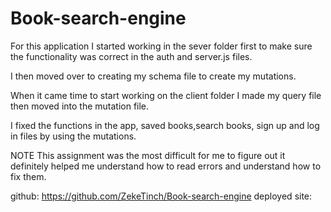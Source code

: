 # Book-search-engine

For this application I started working in the sever folder first to make sure the functionality was correct in the auth and server.js files.

I then moved over to creating my schema file to create my mutations.

When it came time to start working on the client folder I made my query file then moved into the mutation file.

I fixed the functions in the app, saved books,search books, sign up and log in files by using the mutations.

NOTE 
This assignment was the most difficult for me to figure out it definitely helped me understand how to read errors and understand how to fix them.


github: https://github.com/ZekeTinch/Book-search-engine 
deployed site: